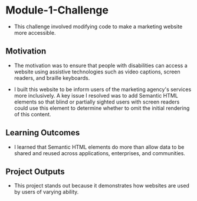 # Module-1-Challenge
* This challenge involved modifying code to make a marketing website more accessible. 

## Motivation
* The motivation was to ensure that people with disabilities can access a website using assistive technologies such as video captions, screen readers, and braille keyboards. 

* I built this website to be inform users of the marketing agency's services more inclusively. A key issue I resolved was to add Semantic HTML elements so that blind or partially sighted users with screen readers could use this element to determine whether to omit the initial rendering of this content. 

## Learning Outcomes
* I learned that Semantic HTML elements do more than allow data to be shared and reused across applications, enterprises, and communities.

## Project Outputs
* This project stands out because it demonstrates how websites are used by users of varying ability. 
